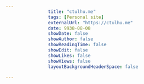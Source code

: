 ---
                title: "ctulhu.me"
                tags: [Personal site]
                externalUrl: "https://ctulhu.me"
                date: 9938-08-08
                showDate: false
                showAuthor: false
                showReadingTime: false
                showEdit: false
                showLikes: false
                showViews: false
                layoutBackgroundHeaderSpace: false
                ---
